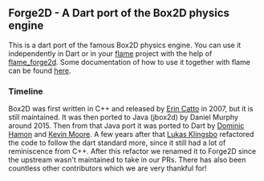 ## Forge2D - A Dart port of the Box2D physics engine
This is a dart port of the famous Box2D physics engine.
You can use it independently in Dart or in your [flame](https://github.com/flame-engine/flame) project with the help of [flame_forge2d](https://github.com/flame-engine/flame_forge2d).
Some documentation of how to use it together with flame can be found [here](https://github.com/flame-engine/flame/blob/master/doc/box2d.md).

### Timeline
Box2D was first written in C++ and released by [Erin Catto](https://github.com/erincatto) in 2007, but it is still maintained.
It was then ported to Java (jbox2d) by Daniel Murphy around 2015.
Then from that Java port it was ported to Dart by [Dominic Hamon](https://github.com/dominichamon) and [Kevin Moore](https://github.com/kevmoo).
A few years after that [Lukas Klingsbo](https://github.com/spydon) refactored the code to follow the dart standard more, since it still had a lot of reminiscence from C++.
After this refactor we renamed it to Forge2D since the upstream wasn't maintained to take in our PRs.
There has also been countless other contributors which we are very thankful for!